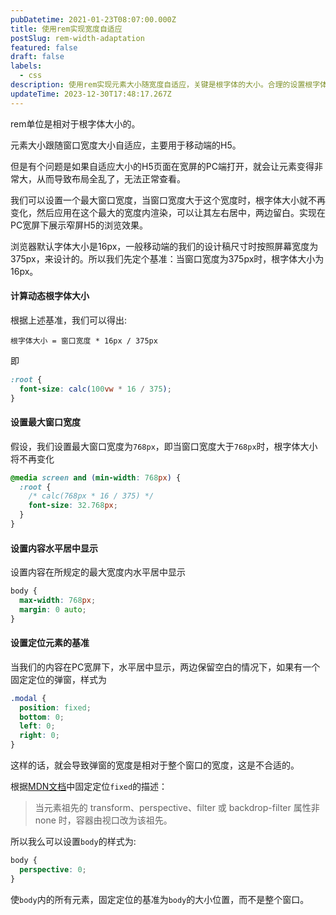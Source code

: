 ```yaml
---
pubDatetime: 2021-01-23T08:07:00.000Z
title: 使用rem实现宽度自适应
postSlug: rem-width-adaptation
featured: false
draft: false
labels:
  - css
description: 使用rem实现元素大小随宽度自适应，关键是根字体的大小。合理的设置根字体大小随宽度变化而变化，就可以轻易的实现这一点，
updateTime: 2023-12-30T17:48:17.267Z
---
```


rem单位是相对于根字体大小的。

元素大小跟随窗口宽度大小自适应，主要用于移动端的H5。

但是有个问题是如果自适应大小的H5页面在宽屏的PC端打开，就会让元素变得非常大，从而导致布局全乱了，无法正常查看。

我们可以设置一个最大窗口宽度，当窗口宽度大于这个宽度时，根字体大小就不再变化，然后应用在这个最大的宽度内渲染，可以让其左右居中，两边留白。实现在PC宽屏下展示窄屏H5的浏览效果。

浏览器默认字体大小是16px，一般移动端的我们的设计稿尺寸时按照屏幕宽度为375px，来设计的。所以我们先定个基准：当窗口宽度为375px时，根字体大小为16px。

#### 计算动态根字体大小

根据上述基准，我们可以得出:

```plaintext
根字体大小 = 窗口宽度 * 16px / 375px
```

即

```css
:root {
  font-size: calc(100vw * 16 / 375);
}
```

#### 设置最大窗口宽度

假设，我们设置最大窗口宽度为`768px`，即当窗口宽度大于`768px`时，根字体大小将不再变化

```css
@media screen and (min-width: 768px) {
  :root {
    /* calc(768px * 16 / 375) */
    font-size: 32.768px;
  }
}
```

#### 设置内容水平居中显示

设置内容在所规定的最大宽度内水平居中显示

```css
body {
  max-width: 768px;
  margin: 0 auto;
}
```

#### 设置定位元素的基准

当我们的内容在PC宽屏下，水平居中显示，两边保留空白的情况下，如果有一个固定定位的弹窗，样式为

```css
.modal {
  position: fixed;
  bottom: 0;
  left: 0;
  right: 0;
}
```

这样的话，就会导致弹窗的宽度是相对于整个窗口的宽度，这是不合适的。

根据[MDN文档](https://developer.mozilla.org/zh-CN/docs/Web/CSS/position#fixed)中固定定位`fixed`的描述：

> 当元素祖先的 transform、perspective、filter 或 backdrop-filter 属性非 none 时，容器由视口改为该祖先。

所以我么可以设置`body`的样式为:

```css
body {
  perspective: 0;
}
```

使`body`内的所有元素，固定定位的基准为`body`的大小位置，而不是整个窗口。
